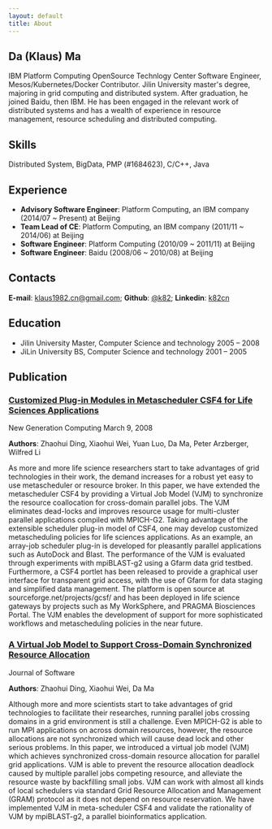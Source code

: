 ```yaml
---
layout: default
title: About
---
```


## Da (Klaus) Ma

IBM Platform Computing OpenSource Technlogy Center Software Engineer, Mesos/Kubernetes/Docker Contributor. Jilin University master's degree, majoring in grid computing and distributed system. After graduation, he joined Baidu, then IBM. He has been engaged in the relevant work of distributed systems and has a wealth of experience in resource management, resource scheduling and distributed computing.

## Skills

Distributed System, BigData, PMP (#1684623), C/C++, Java

## Experience

* __Advisory Software Engineer__: Platform Computing, an IBM company (2014/07 ~ Present) at Beijing
* __Team Lead of CE__: Platform Computing, an IBM company (2011/11 ~ 2014/06) at Beijing
* __Software Engineer__: Platform Computing (2010/09 ~ 2011/11) at Beijing
* __Software Engineer__: Baidu (2008/06 ~ 2010/08) at Beijing

## Contacts
__E-mail__: [klaus1982.cn@gmail.com](mailto:klaus1982.cn@gmail.com); __Github__: [@k82](http://www.github.com/k82); __Linkedin__: [k82cn](http://cn.linkedin.com/in/k82cn)

## Education

* Jilin University Master, Computer Science and technology 2005 – 2008
* JiLin University BS, Computer Science and technology 2001 – 2005


## Publication

### [__Customized Plug-in Modules in Metascheduler CSF4 for Life Sciences Applications__](http://link.springer.com/article/10.1007/s00354-007-0024-6?no-access=true)

  New Generation Computing March 9, 2008

  __Authors__: Zhaohui Ding, Xiaohui Wei, Yuan Luo, Da Ma, Peter Arzberger, Wilfred Li

  As more and more life science researchers start to take advantages of grid technologies in their work, the demand increases for a robust yet easy to use metascheduler or resource broker. In this paper, we have extended the metascheduler CSF4 by providing a Virtual Job Model (VJM) to synchronize the resource coallocation for cross-domain parallel jobs. The VJM eliminates dead-locks and improves resource usage for multi-cluster parallel applications compiled with MPICH-G2. Taking advantage of the extensible scheduler plug-in model of CSF4, one may develop customized metascheduling policies for life sciences applications.  As an example, an array-job scheduler plug-in is developed for pleasantly parallel applications such as AutoDock and Blast. The performance of the VJM is evaluated through experiments with mpiBLAST-g2 using a Gfarm data grid testbed. Furthermore, a CSF4 portlet has been released to provide a graphical user interface for transparent grid access, with the use of Gfarm for data staging and simplified data management.  The platform is open source at sourceforge.net/projects/gcsf/ and has been deployed in life science gateways by projects such as My WorkSphere, and PRAGMA Biosciences Portal. The VJM enables the development of support for more sophisticated workflows and metascheduling policies in the near future.

### [__A Virtual Job Model to Support Cross-Domain Synchronized Resource Allocation__](http://www.cs.indiana.edu/~yuanluo/publications/VJM.pdf)

  Journal of Software

  __Authors__: Zhaohui Ding, Xiaohui Wei, Da Ma 

  Although more and more scientists start to take advantages of grid technologies to facilitate their researches, running parallel jobs crossing domains in a grid environment is still a challenge. Even MPICH-G2 is able to run MPI applications on across domain resources, however, the resource allocations are not synchronized which will cause dead lock and other serious problems. In this paper, we introduced a virtual job model (VJM) which achieves synchronized cross-domain resource allocation for parallel grid applications. VJM is able to prevent the resource allocation deadlock caused by multiple parallel jobs competing resource, and alleviate the resource waste by backfilling small jobs. VJM can work with almost all kinds of local schedulers via standard Grid Resource Allocation and Management (GRAM) protocol as it does not depend on resource reservation. We have implemented VJM in meta-scheduler CSF4 and validate the rationality of VJM by mpiBLAST-g2, a parallel bioinformatics application. 

